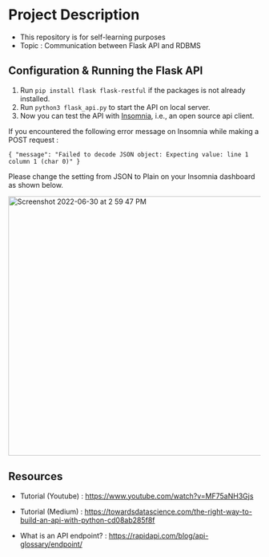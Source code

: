 # Project Description

- This repository is for self-learning purposes
- Topic : Communication between Flask API and RDBMS

## Configuration & Running the Flask API 
1. Run ```pip install flask flask-restful``` if the packages is not already installed.
2. Run ```python3 flask_api.py``` to start the API on local server.
3. Now you can test the API with [Insomnia](https://insomnia.rest/download), i.e., an open source api client.

If you encountered the following error message on Insomnia while making a POST request :

```{ "message": "Failed to decode JSON object: Expecting value: line 1 column 1 (char 0)" }```

Please change the setting from JSON to Plain on your Insomnia dashboard as shown below.

<img width="517" alt="Screenshot 2022-06-30 at 2 59 47 PM" src="https://user-images.githubusercontent.com/79074359/176613130-7d6f16ef-688a-43ec-b891-1d5d4f62db69.png">

## Resources

- Tutorial (Youtube) : https://www.youtube.com/watch?v=MF75aNH3Gjs
- Tutorial (Medium) : https://towardsdatascience.com/the-right-way-to-build-an-api-with-python-cd08ab285f8f

- What is an API endpoint? : https://rapidapi.com/blog/api-glossary/endpoint/
